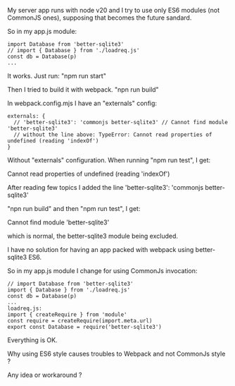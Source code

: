 My server app runs with node v20 and I try to use only ES6 modules (not CommonJS ones), supposing that becomes the future sandard.

So in my app.js module:

    import Database from 'better-sqlite3'
    // import { Database } from './loadreq.js'
    const db = Database(p)
    ...

It works. Just run: "npm run start"

Then I tried to build it with webpack. "npn run build"

In webpack.config.mjs I have an "externals" config:

    externals: {
      // 'better-sqlite3': 'commonjs better-sqlite3' // Cannot find module 'better-sqlite3'
      // without the line above: TypeError: Cannot read properties of undefined (reading 'indexOf')
    }

Without "externals" configuration. When running "npm run test", I get:

Cannot read properties of undefined (reading 'indexOf')  

After reading few topics I added the line 'better-sqlite3': 'commonjs better-sqlite3'

"npn run build" and then "npm run test", I get: 

Cannot find module 'better-sqlite3' 

which is normal, the better-sqlite3 module being excluded.

I have no solution for having an app packed with webpack using better-sqlite3 ES6.

So in my app.js module I change for using CommonJs invocation:

    // import Database from 'better-sqlite3'
    import { Database } from './loadreq.js'
    const db = Database(p)
    ...
    loadreq.js: 
    import { createRequire } from 'module'
    const require = createRequire(import.meta.url)
    export const Database = require('better-sqlite3')

Everything is OK.

Why using ES6 style causes troubles to Webpack and not CommonJs style ?

Any idea or workaround ?
